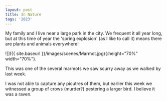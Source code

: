 ```yaml
---
layout: post
title: In Nature
tags: '2023'
---
```


My family and I live near a large park in the city. We frequent it all year long, but at this time of year the 'spring explosion' (as I like to call it) means there are plants and animals everywhere!

![]({{ site.baseurl }}/images/scenes/Marmot.jpg){:height="70%" width="70%"}.

This was one of the several marmots we saw scurry away as we walked by last week. 

I was not able to capture any picutres of them, but earlier this week we witnessed a group of crows (murder?) pestering a larger bird. I believe it was a raven. 
